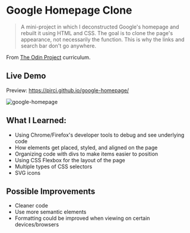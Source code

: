 # Google Homepage Clone

> A mini-project in which I deconstructed Google's homepage and rebuilt it using HTML and CSS. The goal is to clone the page's appearance, not necessarily the function. This is why the links and search bar don't go anywhere.

From [The Odin Project](https://www.theodinproject.com/paths/foundations/courses/foundations/lessons/html-css) curriculum.

## Live Demo

Preview:  https://pirci.github.io/google-homepage/


![google-homepage](https://media.giphy.com/media/3JdBs3UVV8g9jYax2x/giphy.gif)


## What I Learned:

- Using Chrome/Firefox's developer tools to debug and see underlying code
- How elements get placed, styled, and aligned on the page
- Organizing code with divs to make items easier to position
- Using CSS Flexbox for the layout of the page
- Multiple types of CSS selectors
- SVG icons


## Possible Improvements

- Cleaner code
- Use more semantic elements
- Formatting could be improved when viewing on certain devices/browsers


